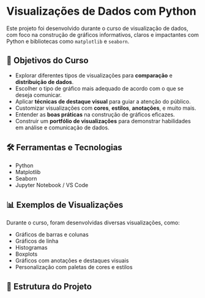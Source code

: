# Visualizações de Dados com Python

Este projeto foi desenvolvido durante o curso de visualização de dados, com foco na construção de gráficos informativos, claros e impactantes com Python e bibliotecas como `matplotlib` e `seaborn`.

## 🎯 Objetivos do Curso

- Explorar diferentes tipos de visualizações para **comparação** e **distribuição de dados**.
- Escolher o tipo de gráfico mais adequado de acordo com o que se deseja comunicar.
- Aplicar **técnicas de destaque visual** para guiar a atenção do público.
- Customizar visualizações com **cores**, **estilos**, **anotações**, e muito mais.
- Entender as **boas práticas** na construção de gráficos eficazes.
- Construir um **portfólio de visualizações** para demonstrar habilidades em análise e comunicação de dados.

## 🛠️ Ferramentas e Tecnologias

- Python
- Matplotlib
- Seaborn
- Jupyter Notebook / VS Code

## 📊 Exemplos de Visualizações

Durante o curso, foram desenvolvidas diversas visualizações, como:

- Gráficos de barras e colunas
- Gráficos de linha
- Histogramas
- Boxplots
- Gráficos com anotações e destaques visuais
- Personalização com paletas de cores e estilos

## 📁 Estrutura do Projeto
